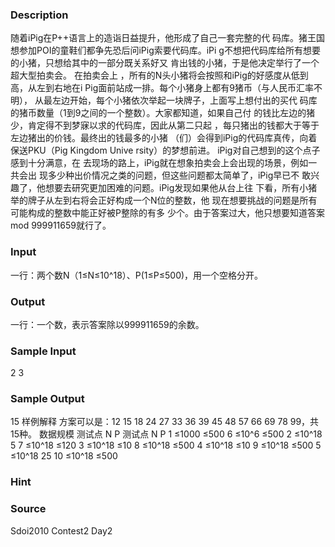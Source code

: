 
### Description
随着iPig在P++语言上的造诣日益提升，他形成了自己一套完整的代
码库。猪王国想参加POI的童鞋们都争先恐后问iPig索要代码库。iPi
g不想把代码库给所有想要的小猪，只想给其中的一部分既关系好又
肯出钱的小猪，于是他决定举行了一个超大型拍卖会。 在拍卖会上
，所有的N头小猪将会按照和iPig的好感度从低到高，从左到右地在i
Pig面前站成一排。每个小猪身上都有9猪币（与人民币汇率不明），
从最左边开始，每个小猪依次举起一块牌子，上面写上想付出的买代
码库的猪币数量（1到9之间的一个整数）。大家都知道，如果自己付
的钱比左边的猪少，肯定得不到梦寐以求的代码库，因此从第二只起
，每只猪出的钱都大于等于左边猪出的价钱。最终出的钱最多的小猪
（们）会得到iPig的代码库真传，向着保送PKU（Pig Kingdom Unive
rsity）的梦想前进。 iPig对自己想到的这个点子感到十分满意，在
去现场的路上，iPig就在想象拍卖会上会出现的场景，例如一共会出
现多少种出价情况之类的问题，但这些问题都太简单了，iPig早已不
敢兴趣了，他想要去研究更加困难的问题。iPig发现如果他从台上往
下看，所有小猪举的牌子从左到右将会正好构成一个N位的整数，他
现在想要挑战的问题是所有可能构成的整数中能正好被P整除的有多
少个。由于答案过大，他只想要知道答案mod 999911659就行了。 
### Input
一行：两个数N（1≤N≤10^18）、P(1≤P≤500)，用一个空格分开。
### Output
一行：一个数，表示答案除以999911659的余数。
### Sample Input
2 3

### Sample Output
15
样例解释
方案可以是：12 15 18 24 27 33 36 39 45 48 57 66 69 78 99，共15种。
数据规模
测试点	N	P	测试点	N	P
1	≤1000	≤500	6	≤10^6	≤500
2	≤10^18	5	7	≤10^18	≤120
3	≤10^18	≤10	8	≤10^18	≤500
4	≤10^18	≤10	9	≤10^18	≤500
5	≤10^18	25	10	≤10^18	≤500

### Hint

### Source
Sdoi2010 Contest2 Day2